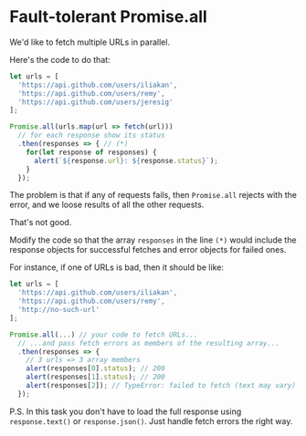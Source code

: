 # Fault-tolerant Promise.all

We'd like to fetch multiple URLs in parallel.

Here's the code to do that:

```js run
let urls = [
  'https://api.github.com/users/iliakan',
  'https://api.github.com/users/remy',
  'https://api.github.com/users/jeresig'
];

Promise.all(urls.map(url => fetch(url)))
  // for each response show its status
  .then(responses => { // (*)
    for(let response of responses) {
      alert(`${response.url}: ${response.status}`);
    }
  });
```

The problem is that if any of requests fails, then `Promise.all` rejects with the error, and we loose results of all the other requests.

That's not good.

Modify the code so that the array `responses` in the line `(*)` would include the response objects for successful fetches and error objects for failed ones.

For instance, if one of URLs is bad, then it should be like:

```js
let urls = [
  'https://api.github.com/users/iliakan',
  'https://api.github.com/users/remy',
  'http://no-such-url'
];

Promise.all(...) // your code to fetch URLs...
  // ...and pass fetch errors as members of the resulting array...
  .then(responses => {  
    // 3 urls => 3 array members
    alert(responses[0].status); // 200
    alert(responses[1].status); // 200
    alert(responses[2]); // TypeError: failed to fetch (text may vary)
  });
```

P.S. In this task you don't have to load the full response using `response.text()` or `response.json()`. Just handle fetch errors the right way.
